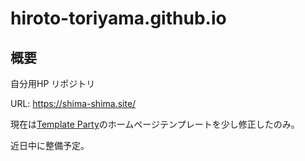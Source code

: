 # hiroto-toriyama.github.io


## 概要

自分用HP リポジトリ

URL: https://shima-shima.site/

現在は[Template Party](https://template-party.com/)のホームページテンプレートを少し修正したのみ。

近日中に整備予定。
